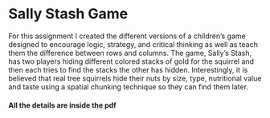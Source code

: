
# Sally Stash Game

For this assignment I created the different versions of a children’s game
designed to encourage logic, strategy, and critical thinking as well as teach
them the difference between rows and columns. The game, Sally’s Stash, has
two players hiding different colored stacks of gold for the squirrel and then
each tries to find the stacks the other has hidden. Interestingly, it is believed
that real tree squirrels hide their nuts by size, type, nutritional value and taste
using a spatial chunking technique so they can find them later.

#### All the details are inside the pdf
  
